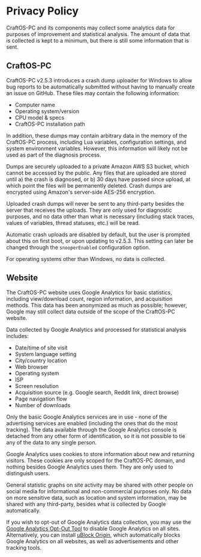 # Privacy Policy
CraftOS-PC and its components may collect some analytics data for purposes of improvement and statistical analysis. The amount of data that is collected is kept to a minimum, but there is still some information that is sent.

## CraftOS-PC
CraftOS-PC v2.5.3 introduces a crash dump uploader for Windows to allow bug reports to be automatically submitted without having to manually create an issue on GitHub. These files may contain the following information:
* Computer name
* Operating system/version
* CPU model & specs
* CraftOS-PC installation path

In addition, these dumps may contain arbitrary data in the memory of the CraftOS-PC process, including Lua variables, configuration settings, and system environment variables. However, this information will likely not be used as part of the diagnosis process.

Dumps are securely uploaded to a private Amazon AWS S3 bucket, which cannot be accessed by the public. Any files that are uploaded are stored until a) the crash is diagnosed, or b) 30 days have passed since upload, at which point the files will be permanently deleted. Crash dumps are encrypted using Amazon's server-side AES-256 encryption.

Uploaded crash dumps will never be sent to any third-party besides the server that receives the uploads. They are only used for diagnostic purposes, and no data other than what is necessary (including stack traces, values of variables, thread statuses, etc.) will be read.

Automatic crash uploads are disabled by default, but the user is prompted about this on first boot, or upon updating to v2.5.3. This setting can later be changed through the `snooperEnabled` configuration option.

For operating systems other than Windows, no data is collected.

## Website
The CraftOS-PC website uses Google Analytics for basic statistics, including view/download count, region information, and acquisition methods. This data has been anonymized as much as possible; however, Google may still collect data outside of the scope of the CraftOS-PC website.

Data collected by Google Analytics and processed for statistical analysis includes:
* Date/time of site visit
* System language setting
* City/country location
* Web browser
* Operating system
* ISP
* Screen resolution
* Acquisition source (e.g. Google search, Reddit link, direct browse)
* Page navigation flow
* Number of downloads

Only the basic Google Analytics services are in use - none of the advertising services are enabled (including the ones that do the most tracking). The data available through the Google Analytics console is detached from any other form of identification, so it is not possible to tie any of the data to any single person.

Google Analytics uses cookies to store information about new and returning visitors. These cookies are only scoped for the CraftOS-PC domain, and nothing besides Google Analytics uses them. They are only used to distinguish users.

General statistic graphs on site activity may be shared with other people on social media for informational and non-commercial purposes only. No data on more sensitive data, such as location and system information, may be shared with any third-party, besides what is collected by Google automatically.

If you wish to opt-out of Google Analytics data collection, you may use the [Google Analytics Opt-Out Tool](https://chrome.google.com/webstore/detail/google-analytics-opt-out/fllaojicojecljbmefodhfapmkghcbnh) to disable Google Analytics on all sites. Alternatively, you can install [uBlock Origin](https://ublockorigin.com/), which automatically blocks Google Analytics on all websites, as well as advertisements and other tracking tools.